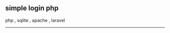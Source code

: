 simple login php
--------------------------------


php , sqlite , apache , laravel


--------------------------------

